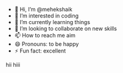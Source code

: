 - 👋 Hi, I’m @mehekshaik
- 👀 I’m interested in coding
- 🌱 I’m currently learning things
- 💞️ I’m looking to collaborate on new skills
- 📫 How to reach me aim
- 😄 Pronouns: to be happy
- ⚡ Fun fact: excellent 

<!---
mehekshaik/mehekshaik is a ✨ special ✨ repository because its `README.md` (this file) appears on your GitHub profile.
You can click the Preview link to take a look at your changes.
--->
hii
hiii